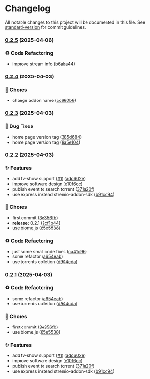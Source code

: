 # Changelog

All notable changes to this project will be documented in this file. See [standard-version](https://github.com/conventional-changelog/standard-version) for commit guidelines.

### [0.2.5](https://github.com/mist-company/stremio-addon/compare/v0.2.4...v0.2.5) (2025-04-06)


### ♻️ Code Refactoring

* improve stream info ([b6aba44](https://github.com/mist-company/stremio-addon/commit/b6aba4434884f7f3c41971aff5327fd167eaa6f9))

### [0.2.4](https://github.com/mist-company/stremio-addon/compare/v0.2.3...v0.2.4) (2025-04-03)


### 🚚 Chores

* change addon name ([cc660b9](https://github.com/mist-company/stremio-addon/commit/cc660b91ae2d0c033aaa3c0e35c8f78ae10fc8d7))

### [0.2.3](https://github.com/mist-company/stremio-addon/compare/v0.2.2...v0.2.3) (2025-04-03)


### 🐛 Bug Fixes

* home page version tag ([385d684](https://github.com/mist-company/stremio-addon/commit/385d6847e23abe22b995334b80ac2522fd07a79e))
* home page version tag ([8a5e104](https://github.com/mist-company/stremio-addon/commit/8a5e104663c3de54195e7444d17474942d8bb56c))

### 0.2.2 (2025-04-03)


### ✨ Features

* add tv-show support ([#1](https://github.com/mist-company/stremio-addon/issues/1)) ([adc602e](https://github.com/mist-company/stremio-addon/commit/adc602e89a54757972ec0e0dbcc0fe922e94cdbf))
* improve software design ([e10f6cc](https://github.com/mist-company/stremio-addon/commit/e10f6cc6cc15d797b44222a1b84e60afe4cfdeb4))
* publish event to search torrent ([371a20f](https://github.com/mist-company/stremio-addon/commit/371a20f7cc64cba3d24f716193fc901c88f7c25d))
* use express instead stremio-addon-sdk ([b91cd94](https://github.com/mist-company/stremio-addon/commit/b91cd947324500171a164c133c8ed8f53685fde0))


### 🚚 Chores

* first commit ([3e356fb](https://github.com/mist-company/stremio-addon/commit/3e356fbc84a5f694a20ea3e36d79f2ce9302029d))
* **release:** 0.2.1 ([2cf1b44](https://github.com/mist-company/stremio-addon/commit/2cf1b4411d8579e8f9f27ed7fdf7ec62c8bc42fb))
* use biome.js ([85e5538](https://github.com/mist-company/stremio-addon/commit/85e5538fb9509002d212557d3921a995ed357e62))


### ♻️ Code Refactoring

* just some small code fixes ([ca41c96](https://github.com/mist-company/stremio-addon/commit/ca41c96f38347d2d365c34a16522584e702f8139))
* some refactor ([a654eab](https://github.com/mist-company/stremio-addon/commit/a654eabb27c77594c92a64f0729e0bcd4673a121))
* use torrents colletion ([d904cda](https://github.com/mist-company/stremio-addon/commit/d904cda8094ad334f9d2fd83ad554f2e08c00384))

### 0.2.1 (2025-04-03)


### ♻️ Code Refactoring

* some refactor ([a654eab](https://github.com/mist-company/stremio-addon/commit/a654eabb27c77594c92a64f0729e0bcd4673a121))
* use torrents colletion ([d904cda](https://github.com/mist-company/stremio-addon/commit/d904cda8094ad334f9d2fd83ad554f2e08c00384))


### 🚚 Chores

* first commit ([3e356fb](https://github.com/mist-company/stremio-addon/commit/3e356fbc84a5f694a20ea3e36d79f2ce9302029d))
* use biome.js ([85e5538](https://github.com/mist-company/stremio-addon/commit/85e5538fb9509002d212557d3921a995ed357e62))


### ✨ Features

* add tv-show support ([#1](https://github.com/mist-company/stremio-addon/issues/1)) ([adc602e](https://github.com/mist-company/stremio-addon/commit/adc602e89a54757972ec0e0dbcc0fe922e94cdbf))
* improve software design ([e10f6cc](https://github.com/mist-company/stremio-addon/commit/e10f6cc6cc15d797b44222a1b84e60afe4cfdeb4))
* publish event to search torrent ([371a20f](https://github.com/mist-company/stremio-addon/commit/371a20f7cc64cba3d24f716193fc901c88f7c25d))
* use express instead stremio-addon-sdk ([b91cd94](https://github.com/mist-company/stremio-addon/commit/b91cd947324500171a164c133c8ed8f53685fde0))
